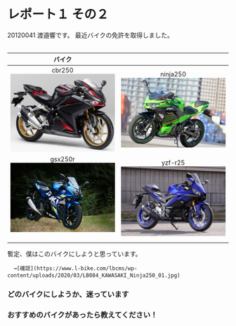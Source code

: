 # レポート１ その２

20120041 渡邉響です。
最近バイクの免許を取得しました。
<br><br>

|   バイク    ||
| :---: | :---: |
| cbr250<br>![this is image](cbr250.jpg) | ninja250<br>![this is image](Ninja250.jpg) |
| gsx250r<br>![this is image](gsx250r.jpg)<br><br> | yzf-r25<br>![this is image](yzf-r25.jpg) |

暫定、僕はこのバイクにしようと思っています。

      →[確認](https://www.l-bike.com/lbcms/wp-content/uploads/2020/03/LB084_KAWASAKI_Ninja250_01.jpg)
 

### どのバイクにしようか、迷っています
### おすすめのバイクがあったら教えてください！


